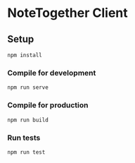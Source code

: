 # NoteTogether Client

## Setup
```
npm install
```

### Compile for development
```
npm run serve
```

### Compile for production
```
npm run build
```

### Run tests
```
npm run test
```

